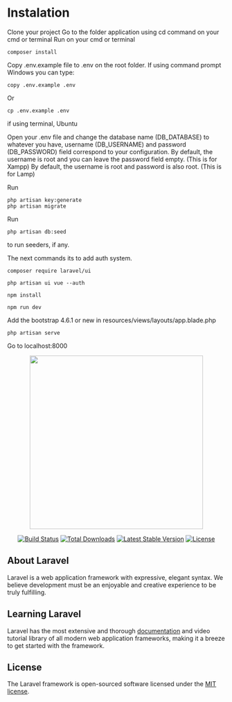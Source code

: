 # Instalation

Clone your project
Go to the folder application using cd command on your cmd or terminal 
Run on your cmd or terminal
``` 
composer install 
```

Copy .env.example file to .env on the root folder. If using command prompt Windows you can type: 
```
copy .env.example .env 
```

Or 
```
cp .env.example .env 
```
if using terminal, Ubuntu

Open your .env file and change the database name (DB_DATABASE) to whatever you have, username (DB_USERNAME) and password (DB_PASSWORD) field correspond to your configuration.
By default, the username is root and you can leave the password field empty. (This is for Xampp)
By default, the username is root and password is also root. (This is for Lamp)

Run 
```
php artisan key:generate
php artisan migrate
```

Run 
```
php artisan db:seed 
```
to run seeders, if any.

The next commands its to add auth system.

```
composer require laravel/ui
```

```
php artisan ui vue --auth
```

```
npm install
```

```
npm run dev
```

Add the bootstrap 4.6.1 or new in resources/views/layouts/app.blade.php

```
php artisan serve
```

Go to localhost:8000

<p align="center"><a href="https://laravel.com" target="_blank"><img src="https://raw.githubusercontent.com/laravel/art/master/logo-lockup/5%20SVG/2%20CMYK/1%20Full%20Color/laravel-logolockup-cmyk-red.svg" width="400"></a></p>

<p align="center">
<a href="https://travis-ci.org/laravel/framework"><img src="https://travis-ci.org/laravel/framework.svg" alt="Build Status"></a>
<a href="https://packagist.org/packages/laravel/framework"><img src="https://img.shields.io/packagist/dt/laravel/framework" alt="Total Downloads"></a>
<a href="https://packagist.org/packages/laravel/framework"><img src="https://img.shields.io/packagist/v/laravel/framework" alt="Latest Stable Version"></a>
<a href="https://packagist.org/packages/laravel/framework"><img src="https://img.shields.io/packagist/l/laravel/framework" alt="License"></a>
</p>

## About Laravel

Laravel is a web application framework with expressive, elegant syntax. We believe development must be an enjoyable and creative experience to be truly fulfilling.

## Learning Laravel

Laravel has the most extensive and thorough [documentation](https://laravel.com/docs) and video tutorial library of all modern web application frameworks, making it a breeze to get started with the framework.

## License

The Laravel framework is open-sourced software licensed under the [MIT license](https://opensource.org/licenses/MIT).
